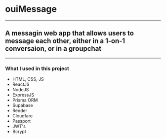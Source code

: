 # ouiMessage

----------

## A messagin web app that allows users to message each other, either in a 1-on-1 conversaion, or in a groupchat

----------

### What I used in this project

- HTML, CSS, JS
- ReactJS
- NodeJS
- ExpressJS
- Prisma ORM
- Supabase
- Render
- Cloudfare
- Passport
- JWT's
- Bcrypt

